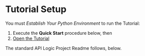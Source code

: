 # Tutorial Setup

You must _Establish Your Python Environment_ to run the Tutorial:

1.  Execute the __Quick Start__ procedure below, then 
2. [Open the Tutorial](Tutorial.md)

The standard API Logic Project Readme follows, below.

&nbsp;
